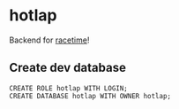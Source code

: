 # hotlap

Backend for [racetime](https://github.com/anttti/racetime)!

## Create dev database

	CREATE ROLE hotlap WITH LOGIN;
	CREATE DATABASE hotlap WITH OWNER hotlap;
